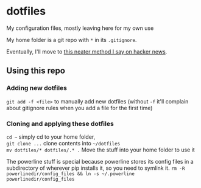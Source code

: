 # dotfiles
My configuration files, mostly leaving here for my own use

My home folder is a git repo with `*` in its `.gitignore`.

Eventually, I'll move to [this neater method I say on hacker news](https://developer.atlassian.com/blog/2016/02/best-way-to-store-dotfiles-git-bare-repo/).

## Using this repo
### Adding new dotfiles
`git add -f <file>` to manually add new dotfiles (without `-f` it'll complain about gitignore rules when you add a file for the first time)

### Cloning and applying these dotfiles
`cd ~` simply cd to your home folder,  
`git clone ...` clone contents into `~/dotfiles`  
`mv dotfiles/* dotfiles/.* .` Move the stuff into your home folder to use it

The powerline stuff is special because powerline stores its config files in a subdirectory of wherever pip installs it, so you need to symlink it. `rm -R powerlinedir/config_files && ln -s ~/.powerline powerlinedir/config_files`


